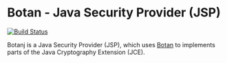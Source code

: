 Botan - Java Security Provider (JSP)
====================================

[![Build Status](https://travis-ci.com/yaziza/botanj.svg?token=MyNJQboScT4FWA4jhyVU&branch=master)](https://travis-ci.com/yaziza/botanj)

Botanj is a Java Security Provider (JSP), which uses [Botan](https://botan.randombit.net/) to implements parts of the Java Cryptography Extension (JCE).
